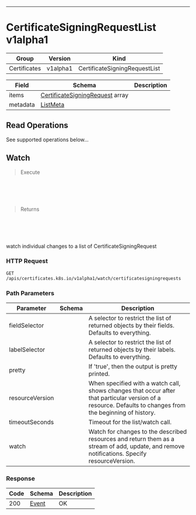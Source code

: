 

-----------
# CertificateSigningRequestList v1alpha1



Group        | Version     | Kind
------------ | ---------- | -----------
Certificates | v1alpha1 | CertificateSigningRequestList











Field        | Schema     | Description
------------ | ---------- | -----------
items | [CertificateSigningRequest](#certificatesigningrequest-v1alpha1) array | 
metadata | [ListMeta](#listmeta-unversioned) | 





## <strong>Read Operations</strong>

See supported operations below...

## Watch

> Execute

```shell



```



```yaml



```

> Returns

```shell



```


```yaml



```



watch individual changes to a list of CertificateSigningRequest

### HTTP Request

`GET /apis/certificates.k8s.io/v1alpha1/watch/certificatesigningrequests`

### Path Parameters

Parameter    | Schema     | Description
------------ | ---------- | -----------
fieldSelector |  | A selector to restrict the list of returned objects by their fields. Defaults to everything.
labelSelector |  | A selector to restrict the list of returned objects by their labels. Defaults to everything.
pretty |  | If 'true', then the output is pretty printed.
resourceVersion |  | When specified with a watch call, shows changes that occur after that particular version of a resource. Defaults to changes from the beginning of history.
timeoutSeconds |  | Timeout for the list/watch call.
watch |  | Watch for changes to the described resources and return them as a stream of add, update, and remove notifications. Specify resourceVersion.


### Response

Code         | Schema     | Description
------------ | ---------- | -----------
200 | [Event](#event-versioned) | OK




